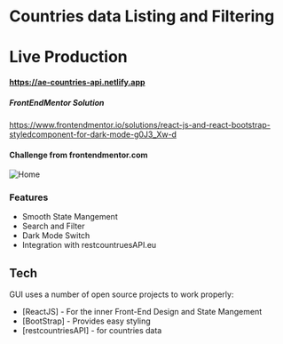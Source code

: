 # Countries data Listing and Filtering
# Live Production
#### https://ae-countries-api.netlify.app
##### FrontEndMentor Solution
https://www.frontendmentor.io/solutions/react-js-and-react-bootstrap-styledcomponent-for-dark-mode-g0J3_Xw-d
#### Challenge from frontendmentor.com
![Home](https://i.imgur.com/t2Z1EYO.png)



### Features
- Smooth State Mangement 
- Search and Filter
- Dark Mode Switch
- Integration with restcountruesAPI.eu

## Tech
GUI uses a number of open source projects to work properly:
- [ReactJS] - For the inner Front-End Design and State Mangement 
- [BootStrap] - Provides easy styling
- [restcountriesAPI] - for countries data